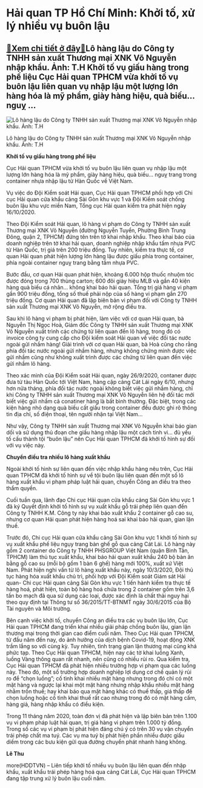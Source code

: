 Hải quan TP Hồ Chí Minh: Khởi tố, xử lý nhiều vụ buôn lậu
=========================================================

[:gift:Xem chi tiết ở đây:gift:](https://hddtvn.com/hai-quan-tp-ho-chi-minh-khoi-to-xu-ly-nhieu-vu-buon-lau-2/)Lô hàng lậu do Công ty TNHH sản xuất Thương mại XNK Võ Nguyễn nhập khẩu. Ảnh: T.H Khởi tố vụ giấu hàng trong phế liệu Cục Hải quan TPHCM vừa khởi tố vụ buôn lậu liên quan vụ nhập lậu một lượng lớn hàng hóa là mỹ phẩm, giày hàng hiệu, quà biếu… nguỵ …
----------------------------------------------------------------------------------------------------------------------------------------------------------------------------------------------------------------------------------------------------------





![Lô hàng lậu do Công ty TNHH sản xuất Thương mại XNK Võ Nguyễn nhập khẩu.  	Ảnh: T.H](https://hddtvn.com/wp-content/uploads/2021/01/2153_6-4458_IMG-3236_1.jpg "Lô hàng lậu do Công ty TNHH sản xuất Thương mại XNK Võ Nguyễn nhập khẩu.  	Ảnh: T.H")


Lô hàng lậu do Công ty TNHH sản xuất Thương mại XNK Võ Nguyễn nhập khẩu. Ảnh: T.H



**Khởi tố vụ giấu hàng trong phế liệu**


Cục Hải quan TPHCM vừa khởi tố vụ buôn lậu liên quan vụ nhập lậu một lượng lớn hàng hóa là mỹ phẩm, giày hàng hiệu, quà biếu… nguỵ trang trong container nhựa nhập lậu từ Hàn Quốc về Việt Nam.


Vụ việc do Đội Kiểm soát Hải quan, Cục Hải quan TPHCM phối hợp với Chi cục Hải quan cửa khẩu cảng Sài Gòn khu vực 1 và Đội Kiểm soát chống buôn lậu khu vực miền Nam, Tổng cục Hải quan kiểm tra phát hiện ngày 16/10/2020.


Theo Đội Kiểm soát Hải quan, lô hàng vi phạm do Công ty TNHH sản xuất Thương mại XNK Võ Nguyễn (đường Nguyễn Tuyển, Phường Bình Trung Đông, quận 2, TPHCM) đứng tên trên tờ khai nhập khẩu. Theo khai báo của doanh nghiệp trên tờ khai hải quan, doanh nghiệp nhập khẩu tấm nhựa PVC từ Hàn Quốc, trị giá trên 200 triệu đồng. Tuy nhiên, kiểm tra thực tế, cơ quan Hải quan phát hiện lượng lớn hàng lậu được giấu phía trong container, phía ngoài container nguỵ trang bằng tấm nhựa PVC.


Bước đầu, cơ quan Hải quan phát hiện, khoảng 6.000 hộp thuốc nhuộm tóc được đóng trong 700 thùng carton; 600 đôi giày hiệu MLB và gần 40 kiện hàng quà biếu cá nhân… không khai báo hải quan. Tổng trị giá hàng vi phạm gần 900 triệu đồng, tổng số thuế phải nộp của số hàng vi phạm gần 270 triệu đồng. Cơ quan Hải quan đã lập biên bản vi phạm đối với Công ty TNHH sản xuất Thương mại XNK Võ Nguyễn, mở rộng điều tra.


Sau khi lô hàng vi phạm bị phát hiện, làm việc với cơ quan Hải quan, bà Nguyễn Thị Ngọc Hoà, Giám đốc Công ty TNHH sản xuất Thương mại XNK Võ Nguyễn xuất trình các chứng từ liên quan đến lô hàng, trong đó có invoice công ty cung cấp cho Đội kiểm soát Hải quan về việc đối tác nước ngoài gửi nhầm hàng! Giải trình với cơ quan Hải quan, bà Hoà cũng cho rằng phía đối tác nước ngoài gửi nhầm hàng, nhưng không chứng minh được việc gửi nhầm cũng như không xuất trình được các chứng từ liên quan đến việc gửi nhầm lô hàng.


Theo xác minh của Đội Kiểm soát Hải quan, ngày 26/9/2020, contaner được đưa từ tàu Hàn Quốc tới Việt Nam, hàng cập cảng Cát Lái ngày 6/10, nhưng hơn nửa tháng, phía đối tác nước ngoài không biết việc gửi nhầm hàng, chỉ khi Công ty TNHH sản xuất Thương mại XNK Võ Nguyễn liên hệ đối tác mới biết việc gửi nhầm cả conatiner hàng là bất bình thường. Đặc biệt, trong các kiện hàng nhỏ dạng quà biếu cất giấu trong container đều được ghi rõ thông tin địa chỉ, số điện thoại, tên người nhận tại Việt Nam…


Như vậy, Công ty TNHH sản xuất Thương mại XNK Võ Nguyễn khai báo gian dối và sử dụng thủ đoạn che giấu hàng nhập lậu một cách tinh vi… đủ yếu tố cấu thành tội “buôn lậu” nên Cục Hải quan TPHCM đã khởi tố hình sự đối với vụ việc này.


**Chuyển điều tra nhiều lô hàng xuất khẩu**


Ngoài khởi tố hình sự liên quan đến việc nhập khẩu hàng nêu trên, Cục Hải quan TPHCM đã khởi tố hình sự về tội buôn lậu liên quan đến một số lô hàng xuất khẩu vi phạm pháp luật hải quan, chuyển Công an điều tra theo thẩm quyền.


Cuối tuần qua, lãnh đạo Chi cục Hải quan cửa khẩu cảng Sài Gòn khu vực 1 đã ký Quyết định khởi tố hình sự vụ xuất khẩu gỗ trái phép liên quan đến Công ty TNHH K.M. Công ty này khai báo xuất khẩu 2 container gỗ cao su, nhưng cơ quan Hải quan phát hiện hàng hoá sai khai báo hải quan, gian lận thuế.


Trước đó, Chi cục Hải quan cửa khẩu cảng Sài Gòn khu vực 1 khởi tố hình sự vụ xuất khẩu phế liệu ngụy trang bàn ghế gỗ qua cảng Cát Lái. Lô hàng này gồm 2 container do Công ty TNHH PHSGROUP Việt Nam (quận Bình Tân, TPHCM) làm thủ tục xuất khẩu, khai báo hải quan xuất khẩu 240 bộ bàn ăn bằng gỗ cao su (mỗi bộ gồm 1 bàn 6 ghế) hàng mới 100%, xuất xứ Việt Nam. Phát hiện nghi vấn từ lô hàng xuất khẩu này, ngày 10/3/2020, Đội thủ tục hàng hóa xuất khẩu chủ trì, phối hợp với Đội Kiểm soát Giám sát Hải quan- Chi cục Hải quan cảng Sài Gòn khu vực 1 tiến hành kiểm tra thực tế hàng hoá, phát hiện, toàn bộ hàng hoá chứa trong 2 container gồm trên 3,6 tấn bo mạch đã qua sử dụng các loại, được xác định là chất thải nguy hại theo quy định tại Thông tư số 36/2015/TT-BTNMT ngày 30/6/2015 của Bộ Tài nguyên và Môi trường.


Bên cạnh việc khởi tố, chuyển Công an điều tra các vụ buôn lậu lớn, Cục Hải quan TPHCM đang triển khai nhiều giải pháp chống buôn lậu, gian lận thương mại trong thời gian cao điểm cuối năm. Theo Cục Hải quan TPHCM, từ đầu năm đến nay, do ảnh hưởng của dịch bệnh Covid-19, hoạt động XNK trầm lắng so với cùng kỳ. Tuy nhiên, tình trạng gian lận thương mại cũng khá phức tạp. Theo Cục Hải quan TPHCM, hiện nay các tờ khai luồng Xanh, luồng Vàng thông quan rất nhanh, nên cũng có nhiều rủi ro. Qua kiểm tra, Cục Hải quan TPHCM đã phát hiện nhiều trường hợp vi phạm qua các luồng này. Theo đó, một số trường hợp doanh nghiệp lợi dụng cơ chế quản lý rủi ro để “chọn luồng”; cố tình khai nhiều mặt hàng nhưng trong đó chỉ có một mặt hàng và ngược lại khai một mặt hàng nhưng nhập khẩu nhiều mặt hàng nhằm trốn thuế; hay khai báo qua mặt hàng khác có thuế thấp, giá thấp để chọn luồng hoặc cố tình khai thuế rất cao nhưng trong đó có mặt hàng cấm, hàng giả, hàng nhập khẩu có điều kiện.





Trong 11 tháng năm 2020, toàn đơn vị đã phát hiện và lập biên bản trên 1.100 vụ vi phạm pháp luật hải quan, trị giá hàng vi phạm trên 1.000 tỷ đồng. Trong số các vụ vi phạm bị phát hiện đáng chú ý có trên 30 vụ vận chuyển trái phép chất ma tuý. Các vụ ma tuý bị phát hiện phần nhiều được giấu diếm trong các bưu kiện gửi qua đường chuyển phát nhanh hàng không.




**Lê Thu**



more(HDDTVN) – Liên tiếp khởi tố nhiều vụ buôn lậu liên quan đến nhập khẩu, xuất khẩu trái phép hàng hoá qua cảng Cát Lái, Cục Hải quan TPHCM đang tập trung xử lý buôn lậu cuối năm.


